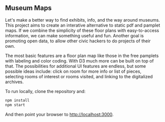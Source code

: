 ## Museum Maps

Let's make a better way to find exhibits, info, and the way around museums. This project aims to create an interative alternative to static pdf and pamplet maps. If we combine the simplicity of these floor plans with easy-to-access information, we can make something useful and fun. Another goal is promoting open data, to allow other civic hackers to do projects of their own.

The most basic features are a floor plan map like those in the free pamplets with labeling and color coding. With D3 much more can be built on top of that. The possibilities for additional UI features are endless, but some possible ideas include: click on room for more info or list of pieces, selecting rooms of interest or rooms visited, and linking to the digitalized archives. 


To run locally, clone the repository and:

```sh
npm install
npm start
```

And then point your browser to [http://localhost:3000](http://localhost:3000).
